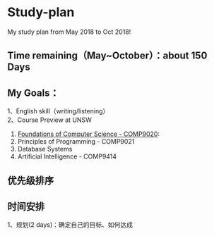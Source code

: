 # Study-plan
My study plan from May 2018 to Oct 2018!


## Time remaining（May~October）：about 150 Days
## My Goals：
1、English skill（writing/listening）  
2、Course Preview at UNSW
  1. [Foundations of Computer Science - COMP9020][COMP9020]:   
  1. Principles of Programming - COMP9021
  1. Database Systems
  1. Artificial Intelligence - COMP9414
## 优先级排序
## 时间安排
  1、规划(2 days)：确定自己的目标、如何达成 


[COMP9020]:(http://www.handbook.unsw.edu.au/postgraduate/courses/2018/COMP9020.html)

